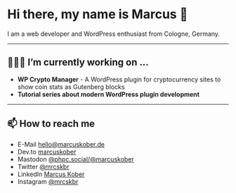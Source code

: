 # Hi there, my name is Marcus 👋

I am a web developer and WordPress enthusiast from Cologne, Germany.

---

## 👨🏻‍💻 I’m currently working on ...

- **WP Crypto Manager** - A WordPress plugin for cryptocurrency sites to show coin stats as Gutenberg blocks
- **Tutorial series about modern WordPress plugin development**

---

## 📫 How to reach me

- E-Mail [hello@marcuskober.de](mailto:hello@marcuskober.de)
- Dev.to [marcuskober](https://dev.to/marcuskober)
- Mastodon <a href="https://phpc.social/@marcuskober" rel="me">@phpc.social/@marcuskober</a>
- Twitter [@mrcskbr](https://twitter.com/mrcskbr)
- LinkedIn [Marcus Kober](https://www.linkedin.com/in/marcus-kober/)
- Instagram [@mrcskbr](https://www.instagram.com/mrcskbr/)
